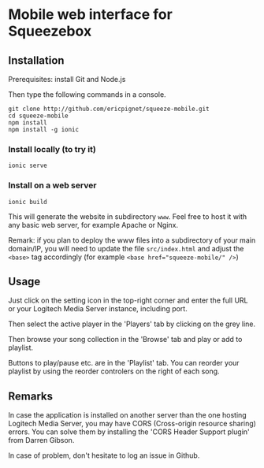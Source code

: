 # Mobile web interface for Squeezebox

## Installation

Prerequisites: install Git and Node.js

Then type the following commands in a console.

```
git clone http://github.com/ericpignet/squeeze-mobile.git
cd squeeze-mobile
npm install
npm install -g ionic
```

### Install locally (to try it)

```
ionic serve
```

### Install on a web server

```
ionic build
```

This will generate the website in subdirectory `www`.
Feel free to host it with any basic web server, for example Apache or Nginx.

Remark: if you plan to deploy the www files into a subdirectory of your main domain/IP, you will need to update the file `src/index.html` and adjust the `<base>` tag accordingly (for example `<base href="squeeze-mobile/" />`)

## Usage

Just click on the setting icon in the top-right corner and enter the full URL or your Logitech Media Server instance, including port.

Then select the active player in the 'Players' tab by clicking on the grey line.

Then browse your song collection in the 'Browse' tab and play or add to playlist.

Buttons to play/pause etc. are in the 'Playlist' tab.
You can reorder your playlist by using the reorder controlers on the right of each song.

## Remarks

In case the application is installed on another server than the one hosting Logitech Media Server, you may have CORS (Cross-origin resource sharing) errors. You can solve them by installing the 'CORS Header Support plugin' from Darren Gibson.

In case of problem, don't hesitate to log an issue in Github.